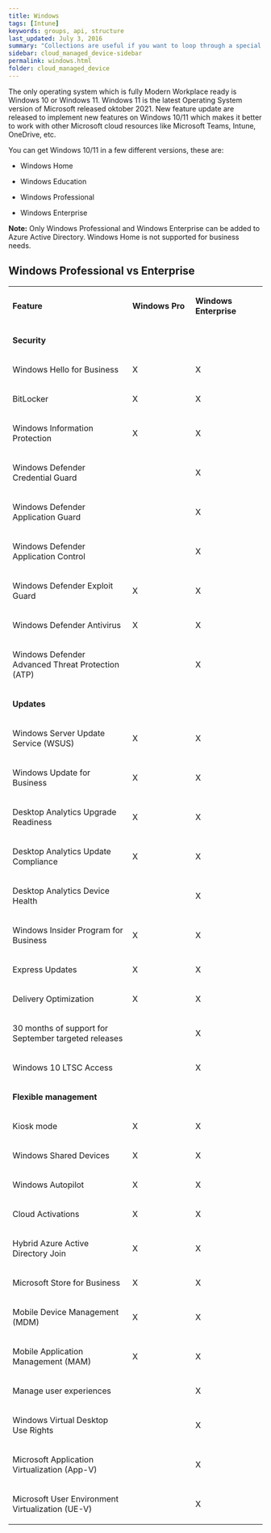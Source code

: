 ```yaml
---
title: Windows
tags: [Intune]
keywords: groups, api, structure
last_updated: July 3, 2016
summary: "Collections are useful if you want to loop through a special folder of pages that you make available in a content API. You could also use collections if you have a set of articles that you want to treat differently from the other content, with a different layout or format."
sidebar: cloud_managed_device-sidebar
permalink: windows.html
folder: cloud_managed_device
---
```


The only operating system which is fully Modern Workplace ready is Windows 10 or Windows 11. Windows 11 is the latest Operating System version of Microsoft released oktober 2021. New feature update are released to implement new features on Windows 10/11 which makes it better to work with other Microsoft cloud resources like Microsoft Teams, Intune, OneDrive, etc.

You can get Windows 10/11 in a few different versions, these are:

*   Windows Home
    
*   Windows Education
    
*   Windows Professional
    
*   Windows Enterprise
    

**Note:** Only Windows Professional and Windows Enterprise can be added to Azure Active Directory. Windows Home is not supported for business needs.

Windows Professional vs Enterprise
----------------------------------

<table data-layout="default" data-local-id="fcc264d6-2b0a-4605-9086-0ea4374fdda4" class="confluenceTable"><colgroup><col style="width: 392.0px;"><col style="width: 170.0px;"><col style="width: 197.0px;"></colgroup><tbody><tr><td data-highlight-colour="#4f81bd" class="confluenceTd"><p><strong>Feature</strong></p></td><td data-highlight-colour="#4f81bd" class="confluenceTd"><p><strong>Windows Pro</strong></p></td><td data-highlight-colour="#4f81bd" class="confluenceTd"><p><strong>Windows Enterprise</strong></p></td></tr><tr><td data-highlight-colour="#d3dfee" colspan="3" class="confluenceTd"><p><strong>Security</strong></p></td></tr><tr><td data-highlight-colour="#d3dfee" class="confluenceTd"><p>Windows Hello for Business</p></td><td data-highlight-colour="#d3dfee" class="confluenceTd"><p>X</p></td><td data-highlight-colour="#d3dfee" class="confluenceTd"><p>X</p></td></tr><tr><td data-highlight-colour="#d3dfee" class="confluenceTd"><p>BitLocker</p></td><td data-highlight-colour="#d3dfee" class="confluenceTd"><p>X</p></td><td data-highlight-colour="#d3dfee" class="confluenceTd"><p>X</p></td></tr><tr><td data-highlight-colour="#d3dfee" class="confluenceTd"><p>Windows Information Protection</p></td><td data-highlight-colour="#d3dfee" class="confluenceTd"><p>X</p></td><td data-highlight-colour="#d3dfee" class="confluenceTd"><p>X</p></td></tr><tr><td data-highlight-colour="#d3dfee" class="confluenceTd"><p>Windows Defender Credential Guard</p></td><td data-highlight-colour="#d3dfee" class="confluenceTd"><p>&nbsp;</p></td><td data-highlight-colour="#d3dfee" class="confluenceTd"><p>X</p></td></tr><tr><td data-highlight-colour="#d3dfee" class="confluenceTd"><p>Windows Defender Application Guard</p></td><td data-highlight-colour="#d3dfee" class="confluenceTd"><p>&nbsp;</p></td><td data-highlight-colour="#d3dfee" class="confluenceTd"><p>X</p></td></tr><tr><td data-highlight-colour="#d3dfee" class="confluenceTd"><p>Windows Defender Application Control</p></td><td data-highlight-colour="#d3dfee" class="confluenceTd"><p>&nbsp;</p></td><td data-highlight-colour="#d3dfee" class="confluenceTd"><p>X</p></td></tr><tr><td data-highlight-colour="#d3dfee" class="confluenceTd"><p>Windows Defender Exploit Guard</p></td><td data-highlight-colour="#d3dfee" class="confluenceTd"><p>X</p></td><td data-highlight-colour="#d3dfee" class="confluenceTd"><p>X</p></td></tr><tr><td data-highlight-colour="#d3dfee" class="confluenceTd"><p>Windows Defender Antivirus</p></td><td data-highlight-colour="#d3dfee" class="confluenceTd"><p>X</p></td><td data-highlight-colour="#d3dfee" class="confluenceTd"><p>X</p></td></tr><tr><td data-highlight-colour="#d3dfee" class="confluenceTd"><p>Windows Defender Advanced Threat Protection (ATP)</p></td><td data-highlight-colour="#d3dfee" class="confluenceTd"><p>&nbsp;</p></td><td data-highlight-colour="#d3dfee" class="confluenceTd"><p>X</p></td></tr><tr><td data-highlight-colour="#d3dfee" colspan="3" class="confluenceTd"><p><strong>Updates</strong></p></td></tr><tr><td data-highlight-colour="#d3dfee" class="confluenceTd"><p>Windows Server Update Service (WSUS)</p></td><td data-highlight-colour="#d3dfee" class="confluenceTd"><p>X</p></td><td data-highlight-colour="#d3dfee" class="confluenceTd"><p>X</p></td></tr><tr><td data-highlight-colour="#d3dfee" class="confluenceTd"><p>Windows Update for Business</p></td><td data-highlight-colour="#d3dfee" class="confluenceTd"><p>X</p></td><td data-highlight-colour="#d3dfee" class="confluenceTd"><p>X</p></td></tr><tr><td data-highlight-colour="#d3dfee" class="confluenceTd"><p>Desktop Analytics Upgrade Readiness</p></td><td data-highlight-colour="#d3dfee" class="confluenceTd"><p>X</p></td><td data-highlight-colour="#d3dfee" class="confluenceTd"><p>X</p></td></tr><tr><td data-highlight-colour="#d3dfee" class="confluenceTd"><p>Desktop Analytics Update Compliance</p></td><td data-highlight-colour="#d3dfee" class="confluenceTd"><p>X</p></td><td data-highlight-colour="#d3dfee" class="confluenceTd"><p>X</p></td></tr><tr><td data-highlight-colour="#d3dfee" class="confluenceTd"><p>Desktop Analytics Device Health</p></td><td data-highlight-colour="#d3dfee" class="confluenceTd"><p>&nbsp;</p></td><td data-highlight-colour="#d3dfee" class="confluenceTd"><p>X</p></td></tr><tr><td data-highlight-colour="#d3dfee" class="confluenceTd"><p>Windows Insider Program for Business</p></td><td data-highlight-colour="#d3dfee" class="confluenceTd"><p>X</p></td><td data-highlight-colour="#d3dfee" class="confluenceTd"><p>X</p></td></tr><tr><td data-highlight-colour="#d3dfee" class="confluenceTd"><p>Express Updates</p></td><td data-highlight-colour="#d3dfee" class="confluenceTd"><p>X</p></td><td data-highlight-colour="#d3dfee" class="confluenceTd"><p>X</p></td></tr><tr><td data-highlight-colour="#d3dfee" class="confluenceTd"><p>Delivery Optimization</p></td><td data-highlight-colour="#d3dfee" class="confluenceTd"><p>X</p></td><td data-highlight-colour="#d3dfee" class="confluenceTd"><p>X</p></td></tr><tr><td data-highlight-colour="#d3dfee" class="confluenceTd"><p>30 months of support for September targeted releases</p></td><td data-highlight-colour="#d3dfee" class="confluenceTd"><p>&nbsp;</p></td><td data-highlight-colour="#d3dfee" class="confluenceTd"><p>X</p></td></tr><tr><td data-highlight-colour="#d3dfee" class="confluenceTd"><p>Windows 10 LTSC Access</p></td><td data-highlight-colour="#d3dfee" class="confluenceTd"><p>&nbsp;</p></td><td data-highlight-colour="#d3dfee" class="confluenceTd"><p>X</p></td></tr><tr><td data-highlight-colour="#d3dfee" colspan="3" class="confluenceTd"><p><strong>Flexible management</strong></p></td></tr><tr><td data-highlight-colour="#d3dfee" class="confluenceTd"><p>Kiosk mode</p></td><td data-highlight-colour="#d3dfee" class="confluenceTd"><p>X</p></td><td data-highlight-colour="#d3dfee" class="confluenceTd"><p>X</p></td></tr><tr><td data-highlight-colour="#d3dfee" class="confluenceTd"><p>Windows Shared Devices</p></td><td data-highlight-colour="#d3dfee" class="confluenceTd"><p>X</p></td><td data-highlight-colour="#d3dfee" class="confluenceTd"><p>X</p></td></tr><tr><td data-highlight-colour="#d3dfee" class="confluenceTd"><p>Windows Autopilot</p></td><td data-highlight-colour="#d3dfee" class="confluenceTd"><p>X</p></td><td data-highlight-colour="#d3dfee" class="confluenceTd"><p>X</p></td></tr><tr><td data-highlight-colour="#d3dfee" class="confluenceTd"><p>Cloud Activations</p></td><td data-highlight-colour="#d3dfee" class="confluenceTd"><p>X</p></td><td data-highlight-colour="#d3dfee" class="confluenceTd"><p>X</p></td></tr><tr><td data-highlight-colour="#d3dfee" class="confluenceTd"><p>Hybrid Azure Active Directory Join</p></td><td data-highlight-colour="#d3dfee" class="confluenceTd"><p>X</p></td><td data-highlight-colour="#d3dfee" class="confluenceTd"><p>X</p></td></tr><tr><td data-highlight-colour="#d3dfee" class="confluenceTd"><p>Microsoft Store for Business</p></td><td data-highlight-colour="#d3dfee" class="confluenceTd"><p>X</p></td><td data-highlight-colour="#d3dfee" class="confluenceTd"><p>X</p></td></tr><tr><td data-highlight-colour="#d3dfee" class="confluenceTd"><p>Mobile Device Management (MDM)</p></td><td data-highlight-colour="#d3dfee" class="confluenceTd"><p>X</p></td><td data-highlight-colour="#d3dfee" class="confluenceTd"><p>X</p></td></tr><tr><td data-highlight-colour="#d3dfee" class="confluenceTd"><p>Mobile Application Management (MAM)</p></td><td data-highlight-colour="#d3dfee" class="confluenceTd"><p>X</p></td><td data-highlight-colour="#d3dfee" class="confluenceTd"><p>X</p></td></tr><tr><td data-highlight-colour="#d3dfee" class="confluenceTd"><p>Manage user experiences</p></td><td data-highlight-colour="#d3dfee" class="confluenceTd"><p>&nbsp;</p></td><td data-highlight-colour="#d3dfee" class="confluenceTd"><p>X</p></td></tr><tr><td data-highlight-colour="#d3dfee" class="confluenceTd"><p>Windows Virtual Desktop Use Rights</p></td><td data-highlight-colour="#d3dfee" class="confluenceTd"><p>&nbsp;</p></td><td data-highlight-colour="#d3dfee" class="confluenceTd"><p>X</p></td></tr><tr><td data-highlight-colour="#d3dfee" class="confluenceTd"><p>Microsoft Application Virtualization (App-V)</p></td><td data-highlight-colour="#d3dfee" class="confluenceTd"><p>&nbsp;</p></td><td data-highlight-colour="#d3dfee" class="confluenceTd"><p>X</p></td></tr><tr><td data-highlight-colour="#d3dfee" class="confluenceTd"><p>Microsoft User Environment Virtualization (UE-V)</p></td><td data-highlight-colour="#d3dfee" class="confluenceTd"><p>&nbsp;</p></td><td data-highlight-colour="#d3dfee" class="confluenceTd"><p>X</p></td></tr></tbody></table>